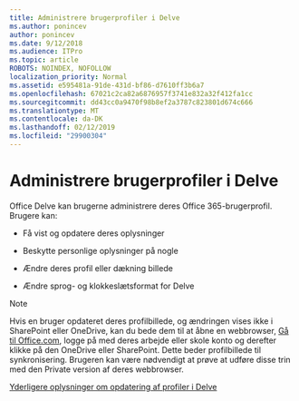 ```yaml
---
title: Administrere brugerprofiler i Delve
ms.author: ponincev
author: ponincev
ms.date: 9/12/2018
ms.audience: ITPro
ms.topic: article
ROBOTS: NOINDEX, NOFOLLOW
localization_priority: Normal
ms.assetid: e595481a-91de-431d-bf86-d7610ff3b6a7
ms.openlocfilehash: 67021c2ca82a6876957f3741e832a32f412fa1cc
ms.sourcegitcommit: dd43cc0a9470f98b8ef2a3787c823801d674c666
ms.translationtype: MT
ms.contentlocale: da-DK
ms.lasthandoff: 02/12/2019
ms.locfileid: "29900304"
---
```

# <a name="manage-user-profiles-in-delve"></a>Administrere brugerprofiler i Delve

Office Delve kan brugerne administrere deres Office 365-brugerprofil. Brugere kan:
  
- Få vist og opdatere deres oplysninger
    
- Beskytte personlige oplysninger på nogle
    
- Ændre deres profil eller dækning billede
    
- Ændre sprog- og klokkeslætsformat for Delve
    
> [!NOTE]
> Hvis en bruger opdateret deres profilbillede, og ændringen vises ikke i SharePoint eller OneDrive, kan du bede dem til at åbne en webbrowser, [Gå til Office.com](https://www.office.com), logge på med deres arbejde eller skole konto og derefter klikke på den OneDrive eller SharePoint. Dette beder profilbillede til synkronisering. Brugeren kan være nødvendigt at prøve at udføre disse trin med den Private version af deres webbrowser. 
  
[Yderligere oplysninger om opdatering af profiler i Delve](https://go.microsoft.com/fwlink/?linkid=735070)
  

